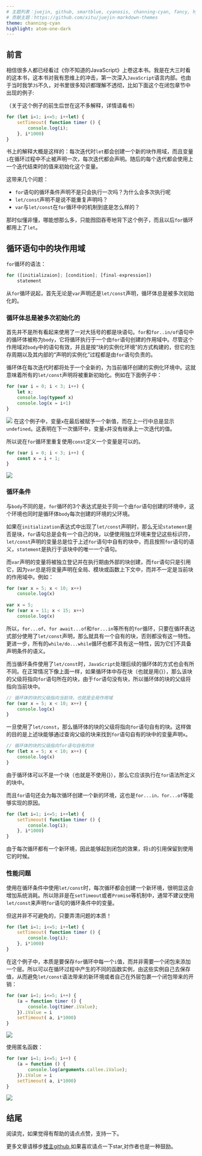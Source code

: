 ```yaml
---
# 主题列表：juejin, github, smartblue, cyanosis, channing-cyan, fancy, hydrogen, condensed-night-purple, greenwillow, v-green, vue-pro, healer-readable, mk-cute
# 贡献主题：https://github.com/xitu/juejin-markdown-themes
theme: channing-cyan
highlight: atom-one-dark
---
```


## 前言
相信很多人都已经看过《你不知道的JavaScript》上卷这本书。我是在大三时看的这本书，这本书对我有思维上的冲击，第一次深入`JavaScript`语言内部。也由于当时我学`JS`不久，对书里很多知识都理解不透彻，比如下面这个在闭包章节中出现的例子:

（关于这个例子的前生后世在这不多解释，详情请看书）
```js
for (let i=1; i<=5; i++let) {
    setTimeout( function timer () {
        console.log(i);
    }, i*1000)
}
```
书上的解释大概是这样的：每次迭代时`let`都会创建一个新的块作用域，而且变量`i`在循环过程中不止被声明一次，每次迭代都会声明。随后的每个迭代都会使用上一个迭代结束时的值来初始化这个变量。

这带来几个问题：
* `for`语句的循环条件声明不是只会执行一次吗？为什么会多次执行呢
* `let/const`声明不是说不能重复声明吗？
* `var`与`let/const`在`for`循环中的机制到底是怎么样的？

那时似懂非懂，哪能想那么多，只能囫囵吞枣地背下这个例子，而且以后`for`循环都用上了`let`。

## 循环语句中的块作用域
`for`循环的语法：
```js
for ([initializaion]; [condition]; [final-expression])
    statement
```
从`for`循环说起，首先无论是`var`声明还是`let/const`声明，循环体总是被多次初始化的。

### 循环体总是被多次初始化的
首先并不是所有看起来使用了一对大括号的都是块语句。`for`和`for..in/of`语句中的循环体被称为`body`，它将循环执行于一个由`for`语句创建的作用域中。尽管这个作用域对`body`中的语句有效，并且是按“块的实例化环境”的方式构建的，但它的生存周期以及其内部的“声明的实例化”过程都是由`for`语句负责的。

循环体在每次迭代时都将处于一个全新的，为当前循环创建的实例化环境中。这就意味着所有的`let/const`声明将被重新初始化。例如在下面例子中：
```js
for (var i = 0; i < 3; i++) {
    let x;
    console.log(typeof x)
    console.log(x = i+1)
}
```
![](https://p3-juejin.byteimg.com/tos-cn-i-k3u1fbpfcp/ee91df159ab2482cb7d0d6f28dbfbb86~tplv-k3u1fbpfcp-watermark.image)
在这个例子中，变量`x`在最后被赋予一个新值，而在上一行中总是显示`undefined`。这表明在下一次循环中，变量`x`并没有继承上一次迭代的值。

所以说在`for`循环里重复使用`const`定义一个变量是可以的。
```js
for (var i = 0; i < 3; i++) {
    const x = i + 1;
}
```
![](https://p3-juejin.byteimg.com/tos-cn-i-k3u1fbpfcp/421d8923ab9649a9a9aa70fdd8d55dcb~tplv-k3u1fbpfcp-watermark.image)

### 循环条件
与`body`不同的是，`for`循环的3个表达式是处于同一个由`for`语句创建的环境中，这个环境也同时是循环体`body`每次创建的环境的父环境。

如果在`initialization`表达式中出现了`let/const`声明时，那么无论`statement`是否是块，`for`语句总是会有一个自己的块，以便使用独立环境来登记这些标识符，`let/const`声明的变量总是位于上述`for`语句中自有的块中，而且按照`for`语句的语义，`statement`是执行于该块中的唯一一个语句。

而`var`声明的变量将被独立登记并在执行期由外部的块创建，而`for`语句只是引用它，因为`var`总是将变量声明在全局、模块或函数上下文中，而并不一定是当前块的作用域中。例如：
```js
for (var x = 5; x < 10; x++) 
    console.log(x)
    
var x = 5;
for (var x = 11; x < 15; x++)
    console.log(x)
```

所以，`for...of`、`for await...of`和`for...in`等所有的`for`循环，只要在循环表达式部分使用了`let/const`声明，那么就具有一个自有的块，否则都没有这一特性。更进一步，所有的`while/do...while`循环也都不具有这一特性，因为它们不具备声明条件的语义。

而当循环条件使用了`let/const`时，`JavaScript`处理后续的循环体的方式也会有所不同。在正常情况下像上面一样，如果循环体中存在块（也就是用{}），那么该块的父级将指向`for`语句所在的块，由于`for`语句没有块，所以循环体的块的父级将指向当前块中。
```js
// 循环体的块的父级指向当前块，也就是全局作用域
for (var x = 5; x < 10; x++) {
    console.log(x)
}
```
一旦使用了`let/const`，那么循环体的块的父级将指向`for`语句自有的块。这样做的目的是上述块能够通过查询父级的块来找到`for`语句自有的块中的变量声明`x`。
```js
// 循环体的块的父级指向for语句自有的块
for (let x = 5; x < 10; x++) {
    console.log(x)
}
```
由于循环体可以不是一个块（也就是不使用{}），那么它应该执行在`for`语法所定义的块中。

而且`for`语句还会为每次循环创建一个新的环境，这也是`for...in，for...of`等能够实现的原因。
```js
for (let i=1; i<=5; i++let) {
    setTimeout( function timer () {
        console.log(i);
    }, i*1000)
}
```
由于每次循环都有一个新环境，因此能够起到闭包的效果，将`i`的引用保留到使用它的时候。

### 性能问题
使用在循环条件中使用`let/const`时，每次循环都会创建一个新环境，很明显这会增加系统消耗。所以除非是在`setTimeout`或者`Promise`等机制中，通常不建议使用`let/const`来声明`for`语句的循环条件中的变量。

但这并非不可避免的，只要弄清问题的本质！

```js
for (let i=1; i<=5; i++let) {
    setTimeout( function timer () {
        console.log(i);
    }, i*1000)
}
```
在这个例子中，本质是要保存`for`循环中每一个`i`值，而并非需要一个闭包来添加一个层。所以可以在循环过程中产生的不同的函数实例，由这些实例自己去保存值，从而避免`let/const`语法带来的新环境或者自己在外层包裹一个闭包带来的开销：
```js
for (var i=1; i<=5; i++) {
    (a = function timer () {
        console.log(timer.iValue);
    }).iValue = i
    setTimeout( a, i*1000)
}
```
![](https://p9-juejin.byteimg.com/tos-cn-i-k3u1fbpfcp/1248f41233d143758ccd4e0b6bfaefc2~tplv-k3u1fbpfcp-watermark.image)

使用匿名函数：
```js
for (var i=1; i<=5; i++) {
    (a = function () {
        console.log(arguments.callee.iValue);
    }).iValue = i
    setTimeout( a, i*1000)
}
```
![](https://p9-juejin.byteimg.com/tos-cn-i-k3u1fbpfcp/3f9426d6c4394ca8a49b02a24efbf0fa~tplv-k3u1fbpfcp-watermark.image)

## 结尾
阅读完，如果觉得有帮助的请点点赞，支持一下。

更多文章请移步[楼主github](https://github.com/zhangwinwin/FEBlog),如果喜欢请点一下star,对作者也是一种鼓励。


